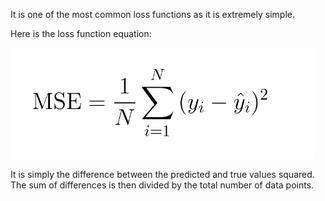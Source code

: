 It is one of the most common loss functions as it is extremely simple.

Here is the loss function equation:

![mse](../../assets/mse_loss.png)

It is simply the difference between the predicted and true values squared. The sum of differences is then
divided by the total number of data points.